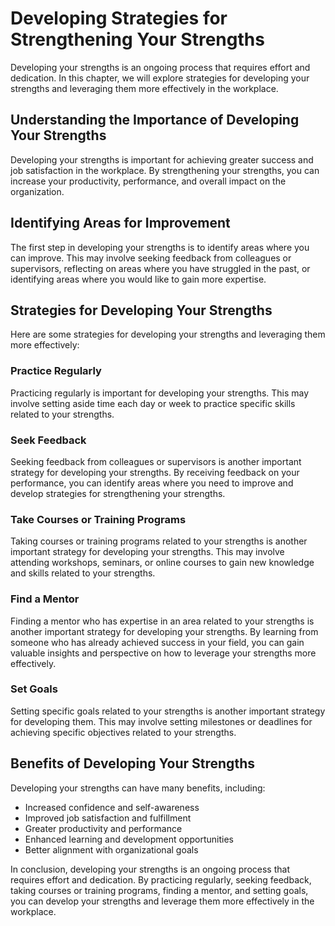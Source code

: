 Developing Strategies for Strengthening Your Strengths
============================================================================================

Developing your strengths is an ongoing process that requires effort and dedication. In this chapter, we will explore strategies for developing your strengths and leveraging them more effectively in the workplace.

Understanding the Importance of Developing Your Strengths
---------------------------------------------------------

Developing your strengths is important for achieving greater success and job satisfaction in the workplace. By strengthening your strengths, you can increase your productivity, performance, and overall impact on the organization.

Identifying Areas for Improvement
---------------------------------

The first step in developing your strengths is to identify areas where you can improve. This may involve seeking feedback from colleagues or supervisors, reflecting on areas where you have struggled in the past, or identifying areas where you would like to gain more expertise.

Strategies for Developing Your Strengths
----------------------------------------

Here are some strategies for developing your strengths and leveraging them more effectively:

### Practice Regularly

Practicing regularly is important for developing your strengths. This may involve setting aside time each day or week to practice specific skills related to your strengths.

### Seek Feedback

Seeking feedback from colleagues or supervisors is another important strategy for developing your strengths. By receiving feedback on your performance, you can identify areas where you need to improve and develop strategies for strengthening your strengths.

### Take Courses or Training Programs

Taking courses or training programs related to your strengths is another important strategy for developing your strengths. This may involve attending workshops, seminars, or online courses to gain new knowledge and skills related to your strengths.

### Find a Mentor

Finding a mentor who has expertise in an area related to your strengths is another important strategy for developing your strengths. By learning from someone who has already achieved success in your field, you can gain valuable insights and perspective on how to leverage your strengths more effectively.

### Set Goals

Setting specific goals related to your strengths is another important strategy for developing them. This may involve setting milestones or deadlines for achieving specific objectives related to your strengths.

Benefits of Developing Your Strengths
-------------------------------------

Developing your strengths can have many benefits, including:

* Increased confidence and self-awareness
* Improved job satisfaction and fulfillment
* Greater productivity and performance
* Enhanced learning and development opportunities
* Better alignment with organizational goals

In conclusion, developing your strengths is an ongoing process that requires effort and dedication. By practicing regularly, seeking feedback, taking courses or training programs, finding a mentor, and setting goals, you can develop your strengths and leverage them more effectively in the workplace.
